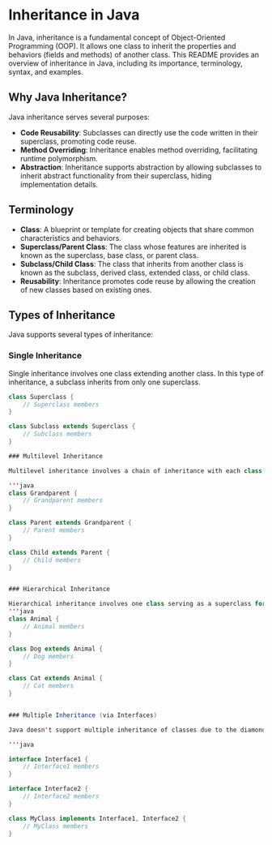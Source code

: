 # Inheritance in Java

In Java, inheritance is a fundamental concept of Object-Oriented Programming (OOP). It allows one class to inherit the properties and behaviors (fields and methods) of another class. This README provides an overview of inheritance in Java, including its importance, terminology, syntax, and examples.

## Why Java Inheritance?

Java inheritance serves several purposes:

- **Code Reusability**: Subclasses can directly use the code written in their superclass, promoting code reuse.
- **Method Overriding**: Inheritance enables method overriding, facilitating runtime polymorphism.
- **Abstraction**: Inheritance supports abstraction by allowing subclasses to inherit abstract functionality from their superclass, hiding implementation details.
  
## Terminology

- **Class**: A blueprint or template for creating objects that share common characteristics and behaviors.
- **Superclass/Parent Class**: The class whose features are inherited is known as the superclass, base class, or parent class.
- **Subclass/Child Class**: The class that inherits from another class is known as the subclass, derived class, extended class, or child class.
- **Reusability**: Inheritance promotes code reuse by allowing the creation of new classes based on existing ones.

## Types of Inheritance

Java supports several types of inheritance:

### Single Inheritance

Single inheritance involves one class extending another class. In this type of inheritance, a subclass inherits from only one superclass.

```java
class Superclass {
    // Superclass members
}

class Subclass extends Superclass {
    // Subclass members
}

### Multilevel Inheritance

Multilevel inheritance involves a chain of inheritance with each class extending the previous one. This creates a hierarchical relationship between classes.

'''java
class Grandparent {
    // Grandparent members
}

class Parent extends Grandparent {
    // Parent members
}

class Child extends Parent {
    // Child members
}


### Hierarchical Inheritance

Hierarchical inheritance involves one class serving as a superclass for multiple subclasses. Each subclass inherits from the same superclass.
'''java
class Animal {
    // Animal members
}

class Dog extends Animal {
    // Dog members
}

class Cat extends Animal {
    // Cat members
}


### Multiple Inheritance (via Interfaces)

Java doesn't support multiple inheritance of classes due to the diamond problem. However, it allows multiple inheritance through interfaces.

'''java

interface Interface1 {
    // Interface1 members
}

interface Interface2 {
    // Interface2 members
}

class MyClass implements Interface1, Interface2 {
    // MyClass members
}

